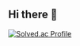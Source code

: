 ## Hi there 👋

[![Solved.ac Profile](http://mazassumnida.wtf/api/v2/generate_badge?boj=lgh0005)](https://solved.ac/lgh0005/)

<!--
**lgh0005/lgh0005** is a ✨ _special_ ✨ repository because its `README.md` (this file) appears on your GitHub profile.

Here are some ideas to get you started:

- 🔭 I’m currently working on ...
- 🌱 I’m currently learning ...
- 👯 I’m looking to collaborate on ...
- 🤔 I’m looking for help with ...
- 💬 Ask me about ...
- 📫 How to reach me: ...
- 😄 Pronouns: ...
- ⚡ Fun fact: ...
-->
